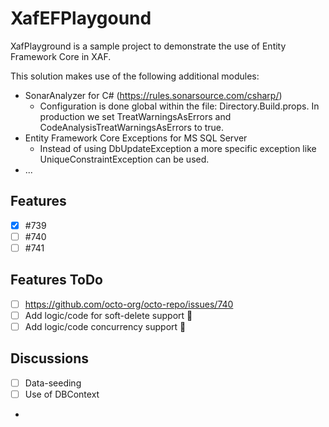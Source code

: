 # XafEFPlaygound

XafPlayground is a sample project to demonstrate the use of Entity Framework Core in XAF.

This solution makes use of the following additional modules:
- SonarAnalyzer for C# (https://rules.sonarsource.com/csharp/)
  - Configuration is done global within the file: Directory.Build.props. In production we set TreatWarningsAsErrors and CodeAnalysisTreatWarningsAsErrors to true.
- Entity Framework Core Exceptions for MS SQL Server
  - Instead of using DbUpdateException a more specific exception like UniqueConstraintException can be used.
- ...


## Features

- [x] #739
- [ ] #740
- [ ] #741

## Features ToDo

- [ ] https://github.com/octo-org/octo-repo/issues/740
- [ ] Add logic/code for soft-delete support :tada:
- [ ] Add logic/code concurrency support :tada:

## Discussions

- [ ] Data-seeding
- [ ] Use of DBContext
- 
